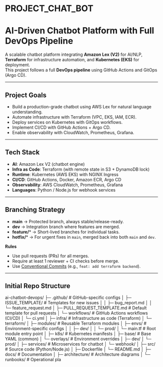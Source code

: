 # PROJECT_CHAT_BOT
# AI-Driven Chatbot Platform with Full DevOps Pipeline

A scalable chatbot platform integrating **Amazon Lex (V2)** for AI/NLP, **Terraform** for infrastructure automation, and **Kubernetes (EKS)** for deployment.  
This project follows a full **DevOps pipeline** using GitHub Actions and GitOps (Argo CD).

---

## Project Goals
- Build a production-grade chatbot using AWS Lex for natural language understanding.  
- Automate infrastructure with Terraform (VPC, EKS, IAM, ECR).  
- Deploy services on Kubernetes with GitOps workflows.  
- Implement CI/CD with GitHub Actions + Argo CD.  
- Enable observability with CloudWatch, Prometheus, Grafana.  

---

## Tech Stack
- **AI**: Amazon Lex V2 (chatbot engine)  
- **Infra as Code**: Terraform (with remote state in S3 + DynamoDB lock)  
- **Runtime**: Kubernetes (AWS EKS) with NGINX Ingress  
- **CI/CD**: GitHub Actions, Docker, Amazon ECR, Argo CD  
- **Observability**: AWS CloudWatch, Prometheus, Grafana  
- **Languages**: Python / Node.js for webhook services  

---

## Branching Strategy
- **main** → Protected branch, always stable/release-ready.  
- **dev** → Integration branch where features are merged.  
- **feature/*** → Short-lived branches for individual tasks.  
- **hotfix/*** → For urgent fixes in `main`, merged back into both `main` and `dev`.  

**Rules**  
- Use pull requests (PRs) for all merges.  
- Require at least 1 reviewer + CI checks before merge.  
- Use [Conventional Commits](https://www.conventionalcommits.org/) (e.g., `feat: add terraform backend`).  

---

## Initial Repo Structure
ai-chatbot-devops/
├─ .github/                        # GitHub-specific configs
│  ├─ ISSUE_TEMPLATE/              # Templates for new issues
│  │  ├─ bug_report.md
│  │  └─ feature_request.md
│  ├─ PULL_REQUEST_TEMPLATE.md     # Default template for pull requests
│  └─ workflows/                   # GitHub Actions workflows (CI/CD)
│     └─ ci.yml
│
├─ infra/                          # Infrastructure as code (Terraform)
│  └─ terraform/
│     ├─ modules/                  # Reusable Terraform modules
│     ├─ envs/                     # Environment-specific configs
│     │  ├─ dev/
│     │  └─ prod/
│     └─ main.tf                   # Root module entry point
│
├─ k8s/                            # Kubernetes manifests
│  ├─ base/                        # Base YAML (common)
│  └─ overlays/                    # Environment overrides
│     ├─ dev/
│     └─ prod/
│
├─ services/                       # Microservices for chatbot
│  └─ webhook/
│     ├─ src/                      # Source code (Python/Node.js)
│     ├─ Dockerfile
│     └─ README.md
│
├─ docs/                           # Documentation
│  ├─ architecture/                # Architecture diagrams
│  └─ runbooks/                    # Operational pla


